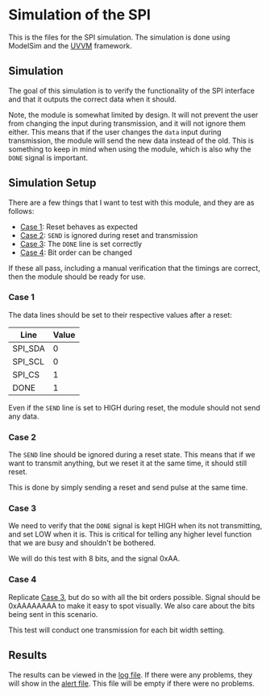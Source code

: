 # Simulation of the SPI

This is the files for the SPI simulation. The simulation is done using ModelSim and the [UVVM](https://github.com/UVVM/UVVM_Light) framework.

## Simulation

The goal of this simulation is to verify the functionality of the SPI interface and that it outputs the correct data when it should.

Note, the module is somewhat limited by design. It will not prevent the user from changing the input during transmission, and it will not ignore them either. This means that if the user changes the `data` input during transmission, the module will send the new data instead of the old. This is something to keep in mind when using the module, which is also why the `DONE` signal is important.

## Simulation Setup

There are a few things that I want to test with this module, and they are as follows:
- [Case 1](#case-1): Reset behaves as expected
- [Case 2](#case-2): `SEND` is ignored during reset and transmission
- [Case 3](#case-3): The `DONE` line is set correctly
- [Case 4](#case-4): Bit order can be changed

If these all pass, including a manual verification that the timings are correct, then the module should be ready for use.

### Case 1

The data lines should be set to their respective values after a reset:

| Line     | Value |
| -------- | ----- |
| SPI_SDA  | 0     |
| SPI_SCL  | 0     |
| SPI_CS   | 1     |
| DONE     | 1     |

Even if the `SEND` line is set to HIGH during reset, the module should not send any data.

### Case 2

The `SEND` line should be ignored during a reset state.
This means that if we want to transmit anything, but we reset it at the same time, it should still reset.

This is done by simply sending a reset and send pulse at the same time.

### Case 3

We need to verify that the `DONE` signal is kept HIGH when its not transmitting, and set LOW when it is.
This is critical for telling any higher level function that we are busy and shouldn't be bothered.

We will do this test with 8 bits, and the signal 0xAA.

### Case 4

Replicate [Case 3](#case-3), but do so with all the bit orders possible. Signal should be 0xAAAAAAAA to make it easy to spot visually.
We also care about the bits being sent in this scenario.

This test will conduct one transmission for each bit width setting.

## Results

The results can be viewed in the [log file](SPI_log.txt).
If there were any problems, they will show in the [alert file](_Alert.txt). This file will be empty if there were no problems.
